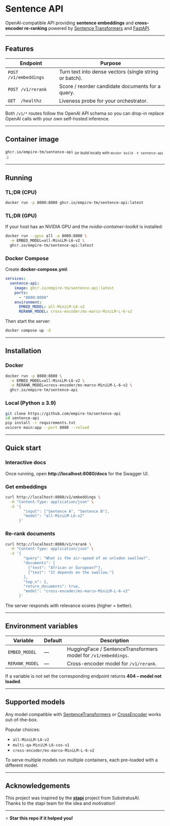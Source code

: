 # Sentence API

OpenAI-compatible API providing **sentence embeddings** and **cross-encoder re-ranking** powered by [Sentence Transformers](https://www.sbert.net/) and [FastAPI](https://fastapi.tiangolo.com/).

---

## Features

| Endpoint            | Purpose                                            |
| ------------------- | -------------------------------------------------- |
| `POST /v1/embeddings` | Turn text into dense vectors (single string or batch). |
| `POST /v1/rerank`     | Score / reorder candidate documents for a query. |
| `GET  /healthz`       | Liveness probe for your orchestrator.            |

Both `/v1/*` routes follow the OpenAI API schema so you can drop-in replace OpenAI calls with your own self-hosted inference.

---

## Container image

`ghcr.io/empire-tm/sentence-api` <sub>(or build locally with `docker build -t sentence-api .`)</sub>

---

## Running

### TL;DR (CPU)

```bash
docker run -p 8080:8080 ghcr.io/empire-tm/sentence-api:latest
```

### TL;DR (GPU)

If your host has an NVIDIA GPU and the *nvidia-container-toolkit* is installed:

```bash
docker run --gpus all -p 8080:8080 \
  -e EMBED_MODEL=all-MiniLM-L6-v2 \
  ghcr.io/empire-tm/sentence-api:latest
```

### Docker Compose

Create **docker-compose.yml**:

```yaml
services:
  sentence-api:
    image: ghcr.io/empire-tm/sentence-api:latest
    ports:
      - "8080:8080"
    environment:
      EMBED_MODEL: all-MiniLM-L6-v2
      RERANK_MODEL: cross-encoder/ms-marco-MiniLM-L-6-v2
```

Then start the server:

```bash
docker compose up -d
```

---

## Installation

### Docker

```bash
docker run -p 8080:8080 \
  -e EMBED_MODEL=all-MiniLM-L6-v2 \
  -e RERANK_MODEL=cross-encoder/ms-marco-MiniLM-L-6-v2 \
  ghcr.io/empire-tm/sentence-api
```

### Local (Python ≥ 3.9)

```bash
git clone https://github.com/empire-tm/sentence-api
cd sentence-api
pip install -r requirements.txt
uvicorn main:app --port 8080 --reload
```

---

## Quick start

### Interactive docs

Once running, open **http://localhost:8080/docs** for the Swagger UI.

### Get embeddings

```bash
curl http://localhost:8080/v1/embeddings \
  -H "Content-Type: application/json" \
  -d '{
        "input": ["Sentence A", "Sentence B"],
        "model": "all-MiniLM-L6-v2"
      }'
```

### Re-rank documents

```bash
curl http://localhost:8080/v1/rerank \
  -H "Content-Type: application/json" \
  -d '{
        "query": "What is the air-speed of an unladen swallow?",
        "documents": [
          {"text": "African or European?"},
          {"text": "It depends on the swallow."}
        ],
        "top_n": 1,
        "return_documents": true,
        "model": "cross-encoder/ms-marco-MiniLM-L-6-v2"
      }'
```

The server responds with relevance scores (higher = better).

---

## Environment variables

| Variable       | Default | Description                                                     |
| -------------- | ------- | --------------------------------------------------------------- |
| `EMBED_MODEL`  | —       | HuggingFace / SentenceTransformers model for `/v1/embeddings`. |
| `RERANK_MODEL` | —       | Cross-encoder model for `/v1/rerank`.                           |

If a variable is not set the corresponding endpoint returns **404 – model not loaded**.

---

## Supported models

Any model compatible with [SentenceTransformers](https://www.sbert.net/docs/pretrained_models.html) or [CrossEncoder](https://www.sbert.net/docs/pretrained_models.html#cross-encoders) works out-of-the-box.

Popular choices:

* `all-MiniLM-L6-v2`
* `multi-qa-MiniLM-L6-cos-v1`
* `cross-encoder/ms-marco-MiniLM-L-6-v2`

To serve multiple models run multiple containers, each pre-loaded with a different model.

---

## Acknowledgements

This project was inspired by the **[stapi](https://github.com/substratusai/stapi)** project from SubstratusAI.  
Thanks to the stapi team for the idea and motivation!

---

⭐ **Star this repo if it helped you!**
